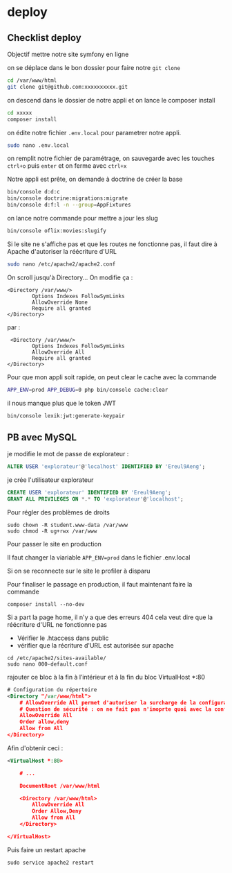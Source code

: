 # deploy

## Checklist deploy

Objectif mettre notre site symfony en ligne

on se déplace dans le bon dossier pour faire notre `git clone`

```bash
cd /var/www/html
git clone git@github.com:xxxxxxxxxx.git
```

on descend dans le dossier de notre appli et on lance le composer install

```bash
cd xxxxx
composer install
```

on édite notre fichier `.env.local` pour parametrer notre appli.

```bash
sudo nano .env.local
```

on remplit notre fichier de paramétrage, on sauvegarde avec les touches `ctrl+o` puis `enter` et on ferme avec `ctrl+x`

Notre appli est prête, on demande à doctrine de créer la base

```bash
bin/console d:d:c
bin/console doctrine:migrations:migrate
bin/console d:f:l -n --group=AppFixtures
```

on lance notre commande pour mettre a jour les slug

```bash
bin/console oflix:movies:slugify
```

Si le site ne s'affiche pas et que les routes ne fonctionne pas, il faut dire à Apache d'autoriser la réécriture d'URL

```bash
sudo nano /etc/apache2/apache2.conf
```

On scroll jusqu'à Directory...
On modifie ça :

```text
<Directory /var/www/>
        Options Indexes FollowSymLinks
        AllowOverride None
        Require all granted
</Directory>
```

par :

```text
 <Directory /var/www/>
        Options Indexes FollowSymLinks
        AllowOverride All
        Require all granted
</Directory>
 ```

Pour que mon appli soit rapide, on peut clear le cache avec la commande

```bash
APP_ENV=prod APP_DEBUG=0 php bin/console cache:clear
```

il nous manque plus que le token JWT

```bash
bin/console lexik:jwt:generate-keypair
```

## PB avec MySQL

je modifie le mot de passe de explorateur :

```SQL
ALTER USER 'explorateur'@'localhost' IDENTIFIED BY 'Ereul9Aeng';
```

je crée l'utilisateur explorateur

```SQL
CREATE USER 'explorateur' IDENTIFIED BY 'Ereul9Aeng';
GRANT ALL PRIVILEGES ON *.* TO 'explorateur'@'localhost';
```

Pour régler des problèmes de droits

```shell
sudo chown -R student.www-data /var/www
sudo chmod -R ug+rwx /var/www
```

Pour passer le site en production

Il faut changer la viariable `APP_ENV=prod` dans le fichier .env.local

Si on se reconnecte sur le site le profiler à disparu

Pour finaliser le passage en production, il faut maintenant faire la commande

```shell
composer install --no-dev
```
Si a part la page home, il n'y a que des erreurs 404 cela veut dire que la 
réécriture d'URL ne fonctionne pas
- Vérifier le .htaccess dans public
- vérifier que la récriture d'URL est autorisée sur apache


```
cd /etc/apache2/sites-available/
sudo nano 000-default.conf
```
rajouter ce bloc à la fin à l’intérieur et à la fin du bloc VirtualHost *:80

```xml
# Configuration du répertoire
<Directory "/var/www/html">
    # AllowOverride All permet d'autoriser la surcharge de la configuration d'Apache via .htaccess
    # Question de sécurité : on ne fait pas n'imoprte quoi avec la conf du serveur
    AllowOverride All
    Order allow,deny
    Allow from All
</Directory>
```

Afin d'obtenir ceci :

```xml
<VirtualHost *:80>

    # ...

    DocumentRoot /var/www/html

    <Directory /var/www/html>
        AllowOverride All
        Order Allow,Deny
        Allow from All
    </Directory>

</VirtualHost>
```

Puis faire un restart apache

```shell
sudo service apache2 restart
```